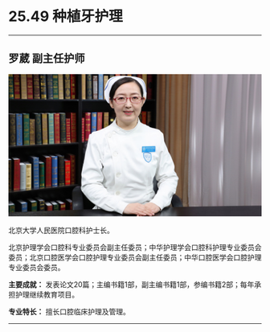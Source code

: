 # 25.49 种植牙护理

---

## 罗葳 副主任护师

![1684662242868](image/c25_049/1684662242868.png)

北京大学人民医院口腔科护士长。

北京护理学会口腔科专业委员会副主任委员；中华护理学会口腔科护理专业委员会委员；北京口腔医学会口腔护理专业委员会副主任委员；中华口腔医学会口腔护理专业委员会委员。

**主要成就：** 发表论文20篇；主编书籍1部，副主编书籍1部，参编书籍2部；每年承担护理继续教育项目。

**专业特长：** 擅长口腔临床护理及管理。

---
